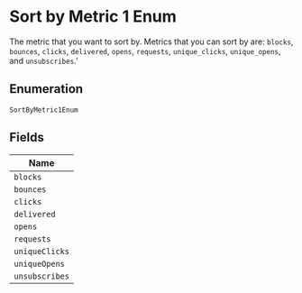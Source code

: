 
# Sort by Metric 1 Enum

The metric that you want to sort by. Metrics that you can sort by are: `blocks`, `bounces`, `clicks`, `delivered`, `opens`, `requests`, `unique_clicks`, `unique_opens`, and `unsubscribes`.'

## Enumeration

`SortByMetric1Enum`

## Fields

| Name |
|  --- |
| `blocks` |
| `bounces` |
| `clicks` |
| `delivered` |
| `opens` |
| `requests` |
| `uniqueClicks` |
| `uniqueOpens` |
| `unsubscribes` |

